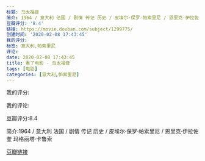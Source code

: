 ```yaml
---
标题: 马太福音
简介: 1964 / 意大利 法国 / 剧情 传记 历史 / 皮埃尔·保罗·帕索里尼 / 恩里克·伊拉佐奎 玛格丽塔·卡鲁索
豆瓣评分: '8.4'
链接: https://movie.douban.com/subject/1299775/
创建时间: '2020-02-08 17:43:45'
我的评分:
标签: 意大利,帕索里尼
评论:
date: 2020-02-08 17:43:45
title: 看了电影 - 马太福音
tags: [电影]
categories: [意大利,帕索里尼]
---
```


我的评分:

我的评论:

豆瓣评分:8.4

简介:1964 / 意大利 法国 / 剧情 传记 历史 / 皮埃尔·保罗·帕索里尼 / 恩里克·伊拉佐奎 玛格丽塔·卡鲁索

[豆瓣链接](https://movie.douban.com/subject/1299775/)

